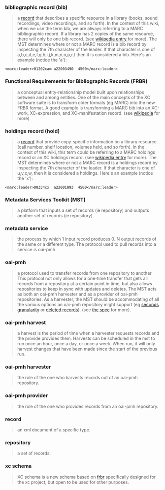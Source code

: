 ### bibliographic record (bib) ###
> a [record](#record.md) that describes a specific resource in a library (books, sound recordings, video recordings, and so forth).  In the context of this wiki, when we use the term bib, we are always referring to a MARC bibliographic record.  If a library has 2 copies of the same resource, there will only be one bib record. (see [wikipedia entry ](http://en.wikipedia.org/wiki/Bibliographic_record) for more).  The MST determines where or not a MARC record is a bib record by inspecting the 7th character of the leader.  If that character is one of a,b,c,d,e,f,g,h,i,j,k,m,n,o,p,r,t then it is considered a bib.  Here's an example (notice the 'a'):
```
<marc:leader>01202cam a22003490  4500</marc:leader>
```

### Functional Requirements for Bibliographic Records (FRBR) ###
> a conceptual entity-relationship model built upon relationships between and among entities.  One of the main concepts of the XC software suite is to transform older formats (eg MARC) into the new FRBR format.  A good example is transforming a MARC bib into an XC-work, XC-expression, and XC-manifestation record.  (see [wikipedia](http://en.wikipedia.org/wiki/FRBR) for more)

### holdings record (hold) ###
> a [record](#record.md) that provide copy-specific information on a library resource (call number, shelf location, volumes held, and so forth).  In the context of this wiki, this term could be referring to a MARC holdings record or an XC holdings record. (see [wikipedia entry](http://en.wikipedia.org/wiki/MARC_standards#MARC_formats) for more).  The MST determines where or not a MARC record is a holdings record by inspecting the 7th character of the leader.  If that character is one of u,v,x,w, then it is considered a holdings.  Here's an example (notice the 'x'):
```
<marc:leader>00334cx  a22001093  4500</marc:leader>
```

### Metadata Services Toolkit (MST) ###
> a platform that inputs a set of records (ie repository) and outputs another set of records (ie repository).

### metadata service ###
> the process by which 1 input record produces 0..N output records of the same or a different type. The protocol used to pull records into a service is oai-pmh

### oai-pmh ###
> a protocol used to transfer records from one repository to another.  This protocol not only allows for a one-time transfer that gets all records from a repository at a certain point in time, but also allows repositories to keep in sync with updates and deletes.  The MST acts as both an oai-pmh harvester and as a provider of oai-pmh repositories.  As a harvester, the MST should be accommodating of all the various options an oai-pmh repository might support (eg [seconds granularity](http://www.openarchives.org/OAI/openarchivesprotocol.html#Datestamp) or [deleted records](http://www.openarchives.org/OAI/openarchivesprotocol.html#DeletedRecords)).  (see [the spec](http://www.openarchives.org/OAI/openarchivesprotocol.html) for more).

### oai-pmh harvest ###
> a harvest is the period of time when a harvester requests records and the provide provides them.  Harvests can be scheduled in the mst to run once an hour, once a day, or once a week.  When run, it will only harvest changes that have been made since the start of the previous run.

### oai-pmh harvester ###
> the role of the one who harvests records out of an oai-pmh repository.

### oai-pmh provider ###
> the role of the one who provides records from an oai-pmh repository.

### record ###
> an xml document of a specific type.

### repository ###
> a set of records.

### xc schema ###
> XC schema is a new schema based on [frbr](GeneralGlossary#Functional_Requirements_for_Bibliographic_Records_(FRBR).md) specifically designed for the xc project, but open to be used for other purposes.


<img src='http://www.extensiblecatalog.org/doc/MST/web_safe_GIFs/gifs/ffffff.gif' height='700' width='1' />